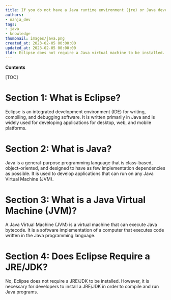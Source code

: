```yaml
---
title: If you do not have a Java runtime environment (jre) or Java development kit (jdk) installed, you will not be able to use eclipse without a virtual machine
authors:
- nanja_dev
tags:
- java
- knowledge
thumbnail: images/java.png
created_at: 2023-02-05 00:00:00
updated_at: 2023-02-05 00:00:00
tldr: Eclipse does not require a Java virtual machine to be installed.
---
```


**Contents**

[TOC]

# Section 1: What is Eclipse?
Eclipse is an integrated development environment (IDE) for writing, compiling, and debugging software. It is written primarily in Java and is widely used for developing applications for desktop, web, and mobile platforms.

# Section 2: What is Java?
Java is a general-purpose programming language that is class-based, object-oriented, and designed to have as few implementation dependencies as possible. It is used to develop applications that can run on any Java Virtual Machine (JVM).

# Section 3: What is a Java Virtual Machine (JVM)?
A Java Virtual Machine (JVM) is a virtual machine that can execute Java bytecode. It is a software implementation of a computer that executes code written in the Java programming language.

# Section 4: Does Eclipse Require a JRE/JDK?
No, Eclipse does not require a JRE/JDK to be installed. However, it is necessary for developers to install a JRE/JDK in order to compile and run Java programs.
